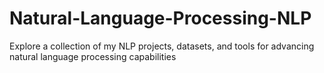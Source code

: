 # Natural-Language-Processing-NLP
Explore a collection of my NLP projects, datasets, and tools for advancing natural language processing capabilities
